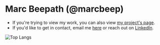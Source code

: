 # Marc Beepath (@marcbeep)

- If you're trying to view my work, you can also view [my project's page](https://marc.tt/projects).
- If you'd like to get in contact, email me [here](mailto:marcbeep@gmail..com) or reach out on [LinkedIn](https://www.linkedin.com/in/marcbeep/).

![Top Langs](https://github-readme-stats.vercel.app/api/top-langs/?username=marcbeep&layout=compact)
